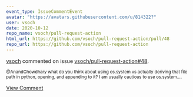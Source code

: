 ```yaml
---
event_type: IssueCommentEvent
avatar: "https://avatars.githubusercontent.com/u/814322?"
user: vsoch
date: 2020-10-12
repo_name: vsoch/pull-request-action
html_url: https://github.com/vsoch/pull-request-action/pull/48
repo_url: https://github.com/vsoch/pull-request-action
---
```


<a href='https://github.com/vsoch' target='_blank'>vsoch</a> commented on issue <a href='https://github.com/vsoch/pull-request-action/pull/48' target='_blank'>vsoch/pull-request-action#48</a>.

<small>@AnandChowdhary what do you think about using os.system vs actually deriving that file path in python, opening, and appending to it? I am usually cautious to use os.system....</small>

<a href='https://github.com/vsoch/pull-request-action/pull/48' target='_blank'>View Comment</a>
